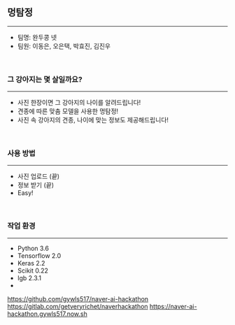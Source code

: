 ## 멍탐정 

<hr>

+ 팀명: 완두콩 넷
+ 팀원: 이동은, 오은택, 박효진, 김진우

<br>

### 그 강아지는 몇 살일까요?

<hr>

+ 사진 한장이면 그 강아지의 나이를 알려드립니다!
+ 견종에 따른 맞춤 모델을 사용한 멍탐정!
+ 사진 속 강아지의 견종, 나이에 맞는 정보도 제공해드립니다!

<br>

### 사용 방법

<hr>

+ 사진 업로드 (끝)
+ 정보 받기 (끝)
+ Easy!

<br>

### 작업 환경

<hr>

+ Python 3.6
+ Tensorflow 2.0
+ Keras 2.2
+ Scikit 0.22
+ lgb 2.3.1
+




https://github.com/gywls517/naver-ai-hackathon
https://gitlab.com/getveryrichet/naverhackathon
https://naver-ai-hackathon.gywls517.now.sh
